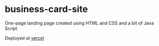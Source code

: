 # business-card-site

One-page landing page created using HTML and CSS and a bit of Java Script

Deployed at [vercel](https://business-card-site.vercel.app/)